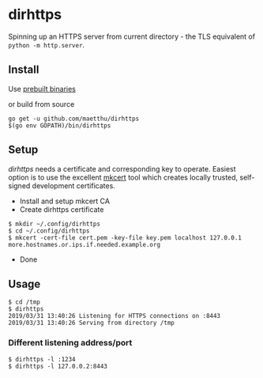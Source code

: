 # dirhttps

Spinning up an HTTPS server from current directory - the TLS equivalent of `python -m http.server`.

## Install

Use [prebuilt binaries](https://github.com/maetthu/dirhttps/releases)

or build from source

```
go get -u github.com/maetthu/dirhttps
$(go env GOPATH)/bin/dirhttps
```

## Setup

_dirhttps_ needs a certificate and corresponding key to operate. Easiest option is to use the excellent [mkcert](https://github.com/FiloSottile/mkcert) tool which creates locally trusted, self-signed development certificates.

* Install and setup mkcert CA
* Create dirhttps certificate

``` 
$ mkdir ~/.config/dirhttps
$ cd ~/.config/dirhttps
$ mkcert -cert-file cert.pem -key-file key.pem localhost 127.0.0.1 more.hostnames.or.ips.if.needed.example.org
```

* Done

## Usage

```
$ cd /tmp
$ dirhttps  
2019/03/31 13:40:26 Listening for HTTPS connections on :8443
2019/03/31 13:40:26 Serving from directory /tmp
```

### Different listening address/port

```
$ dirhttps -l :1234
$ dirhttps -l 127.0.0.2:8443
```

